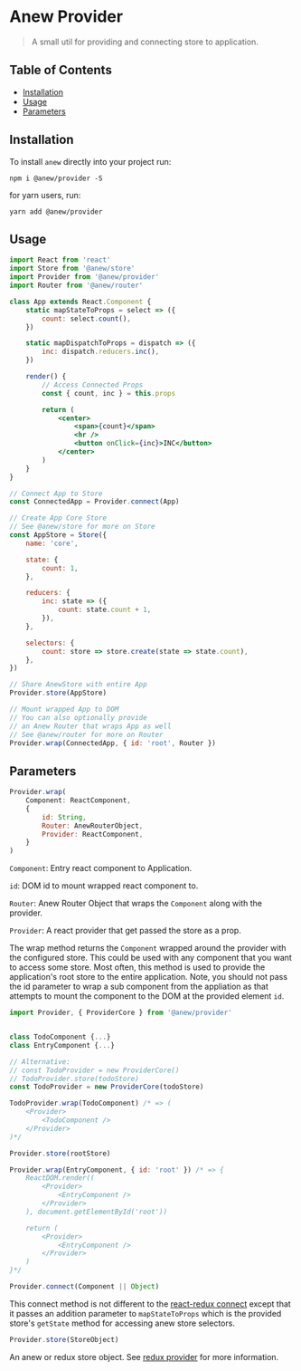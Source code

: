 # Anew Provider

> A small util for providing and connecting store to application.

## Table of Contents

-   [Installation](#installation)
-   [Usage](#usage)
-   [Parameters](#parameters)

## Installation

To install `anew` directly into your project run:

```
npm i @anew/provider -S
```

for yarn users, run:

```
yarn add @anew/provider
```

## Usage

```jsx
import React from 'react'
import Store from '@anew/store'
import Provider from '@anew/provider'
import Router from '@anew/router'

class App extends React.Component {
    static mapStateToProps = select => ({
        count: select.count(),
    })

    static mapDispatchToProps = dispatch => ({
        inc: dispatch.reducers.inc(),
    })

    render() {
        // Access Connected Props
        const { count, inc } = this.props

        return (
            <center>
                <span>{count}</span>
                <hr />
                <button onClick={inc}>INC</button>
            </center>
        )
    }
}

// Connect App to Store
const ConnectedApp = Provider.connect(App)

// Create App Core Store
// See @anew/store for more on Store
const AppStore = Store({
    name: 'core',

    state: {
        count: 1,
    },

    reducers: {
        inc: state => ({
            count: state.count + 1,
        }),
    },

    selectors: {
        count: store => store.create(state => state.count),
    },
})

// Share AnewStore with entire App
Provider.store(AppStore)

// Mount wrapped App to DOM
// You can also optionally provide
// an Anew Router that wraps App as well
// See @anew/router for more on Router
Provider.wrap(ConnectedApp, { id: 'root', Router })
```

## Parameters

```js
Provider.wrap(
    Component: ReactComponent,
    {
        id: String,
        Router: AnewRouterObject,
        Provider: ReactComponent,
    }
)
```

`Component`: Entry react component to Application.

`id`: DOM id to mount wrapped react component to.

`Router`: Anew Router Object that wraps the `Component` along with the provider.

`Provider`: A react provider that get passed the store as a prop.

The wrap method returns the `Component` wrapped around the provider with the configured store. This could be used with any component that you want to access some store. Most often, this method is used to provide the application's root store to the entire application. Note, you should not pass the id parameter to wrap a sub component from the appliation as that attempts to mount the component to the DOM at the provided element `id`.

```js
import Provider, { ProviderCore } from '@anew/provider'


class TodoComponent {...}
class EntryComponent {...}

// Alternative:
// const TodoProvider = new ProviderCore()
// TodoProvider.store(todoStore)
const TodoProvider = new ProviderCore(todoStore)

TodoProvider.wrap(TodoComponent) /* => (
    <Provider>
        <TodoComponent />
    </Provider>
)*/

Provider.store(rootStore)

Provider.wrap(EntryComponent, { id: 'root' }) /* => {
    ReactDOM.render((
        <Provider>
            <EntryComponent />
        </Provider>
    ), document.getElementById('root'))

    return (
        <Provider>
            <EntryComponent />
        </Provider>
    )
}*/
```

```js
Provider.connect(Component || Object)
```

This connect method is not different to the [react-redux connect](https://github.com/reduxjs/react-redux/blob/master/docs/api.md#connect) except that it passes an addition parameter to `mapStateToProps` which is the provided store's `getState` method for accessing anew store selectors.

```js
Provider.store(StoreObject)
```

An anew or redux store object. See [redux provider](https://github.com/reduxjs/react-redux/blob/master/docs/api.md#provider) for more information.
